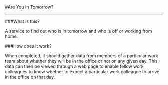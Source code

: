 #Are You In Tomorrow?

---

###What is this?

A service to find out who is in tomorrow and who is off or working from home.

###How does it work?

When completed, it should gather data from members of a particular work team about whether they will be in the office or not on any given day. This data can then be viewed through a web page to enable fellow work colleagues to know whether to expect a particular work colleague to arrive in the office on that day.